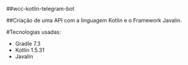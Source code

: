 ##wcc-kotlin-telegram-bot 

##Criação de uma API com a linguagem Kotlin e o Framework Javalin.

#Tecnologias usadas:

- Gradle 7.3
- Kotlin 1.5.31
- Javalin 


